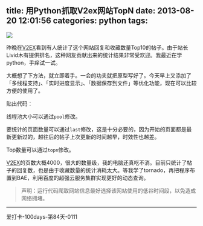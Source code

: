 title: 用Python抓取V2ex网站TopN
date: 2013-08-20 12:01:56
categories: python
tags:
---
![](http://commerce.idaho.gov/assets/content/images/internet-marketing-strategy-traffic1.jpg)

<!--more-->

昨晚在[V2EX](http://www.v2ex.com/)看到有人统计了这个网站回复和收藏数量Top10的帖子。由于站长Livid木有提供排名，这种网友贡献出来的统计结果非常受欢迎。我最近在学python，手痒试一试。

大概想了下方法，就立即着手。一会的功夫就把原型写好了。今天早上又添加了「多线程支持」、「实时进度显示」、「数据保存到文件」等优化功能，现在可以比较方便的使用了。


贴出代码：

<script src="https://gist.github.com/zippera/6276878.js"></script>


线程池大小可以通过`pool`修改。

要统计的页面数量可以通过`last`修改，这是十分必要的，因为开始的页面都是最新更新过的，越往后的帖子上次更新的时间越早，时效性也越差。

Top数量可以通过`topn`修改。

[V2EX](http://www.v2ex.com/)的页数大概4000，很大的数量级，我的电脑还真吃不消。目前只统计了帖子的回复数，也是由于收藏数量的统计消耗太大。等我学了tornado，再把程序布置到BAE，利用百度的超强云服务集群实现更好的动态查询。

> 声明：运行代码爬取网站信息最好选择该网站使用的低谷时间段，以免造成网络拥堵。

---
爱打卡-100days-第84天-0111
